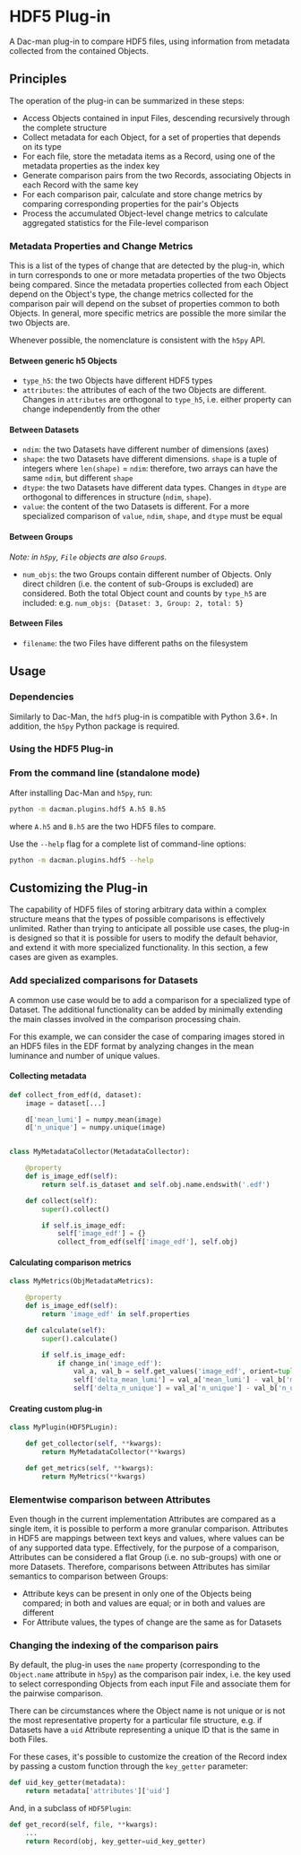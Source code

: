# HDF5 Plug-in

A Dac-man plug-in to compare HDF5 files, using information from metadata collected from the contained Objects.

## Principles

The operation of the plug-in can be summarized in these steps:

- Access Objects contained in input Files, descending recursively through the complete structure
- Collect metadata for each Object, for a set of properties that depends on its type
- For each file, store the metadata items as a Record, using one of the metadata properties as the index key
- Generate comparison pairs from the two Records, associating Objects in each Record with the same key
- For each comparison pair, calculate and store change metrics by comparing corresponding properties for the pair's Objects
- Process the accumulated Object-level change metrics to calculate aggregated statistics for the File-level comparison

### Metadata Properties and Change Metrics

This is a list of the types of change that are detected by the plug-in,
which in turn corresponds to one or more metadata properties of the two Objects being compared.
Since the metadata properties collected from each Object depend on the Object's type, the change metrics collected for the comparison pair will depend on the subset of properties common to both Objects.
In general, more specific metrics are possible the more similar the two Objects are.

Whenever possible, the nomenclature is consistent with the `h5py` API.

#### Between generic h5 Objects

- `type_h5`: the two Objects have different HDF5 types
- `attributes`: the attributes of each of the two Objects are different. Changes in `attributes` are orthogonal to `type_h5`, i.e. either property can change independently from the other

#### Between Datasets

- `ndim`: the two Datasets have different number of dimensions (axes)
- `shape`: the two Datasets have different dimensions. `shape` is a tuple of integers where `len(shape)` = `ndim`: therefore, two arrays can have the same `ndim`, but different `shape`
- `dtype`: the two Datasets have different data types. Changes in `dtype` are orthogonal to differences in structure (`ndim`, `shape`).
- `value`: the content of the two Datasets is different. For a more specialized comparison of `value`, `ndim`, `shape`, and `dtype` must be equal

#### Between Groups

*Note: in `h5py`, `File` objects are also `Group`s.*

- `num_objs`: the two Groups contain different number of Objects. Only direct children (i.e. the content of sub-Groups is excluded) are considered. Both the total Object count and counts by `type_h5` are included: e.g. `num_objs: {Dataset: 3, Group: 2, total: 5}`

#### Between Files

- `filename`: the two Files have different paths on the filesystem

## Usage

### Dependencies

Similarly to Dac-Man, the `hdf5` plug-in is compatible with Python 3.6+.
In addition, the `h5py` Python package is required.

### Using the HDF5 Plug-in

### From the command line (standalone mode)

After installing Dac-Man and `h5py`, run:

```sh
python -m dacman.plugins.hdf5 A.h5 B.h5
```

where `A.h5` and `B.h5` are the two HDF5 files to compare.

Use the `--help` flag for a complete list of command-line options:

```sh
python -m dacman.plugins.hdf5 --help
```

## Customizing the Plug-in

The capability of HDF5 files of storing arbitrary data within a complex structure means that the types of possible comparisons is effectively unlimited.
Rather than trying to anticipate all possible use cases, the plug-in is designed so that it is possible for users to modify the default behavior, and extend it with more specialized functionality.
In this section, a few cases are given as examples.

### Add specialized comparisons for Datasets

A common use case would be to add a comparison for a specialized type of Dataset.
The additional functionality can be added by minimally extending the main classes involved in the comparison processing chain.

For this example, we can consider the case of comparing images stored in an HDF5 files in the EDF format by analyzing changes in the mean luminance and number of unique values.

#### Collecting metadata

```py
def collect_from_edf(d, dataset):
    image = dataset[...]

    d['mean_lumi'] = numpy.mean(image)
    d['n_unique'] = numpy.unique(image)


class MyMetadataCollector(MetadataCollector):

    @property
    def is_image_edf(self):
        return self.is_dataset and self.obj.name.endswith('.edf')

    def collect(self):
        super().collect()

        if self.is_image_edf:
            self['image_edf'] = {}
            collect_from_edf(self['image_edf'], self.obj)
```

#### Calculating comparison metrics

```py
class MyMetrics(ObjMetadataMetrics):

    @property
    def is_image_edf(self):
        return 'image_edf' in self.properties

    def calculate(self):
        super().calculate()

        if self.is_image_edf:
            if change_in('image_edf'):
                val_a, val_b = self.get_values('image_edf', orient=tuple)
                self['delta_mean_lumi'] = val_a['mean_lumi'] - val_b['mean_lumi']
                self['delta_n_unique'] = val_a['n_unique'] - val_b['n_unique']
```

#### Creating custom plug-in

```py
class MyPlugin(HDF5PLugin):

    def get_collector(self, **kwargs):
        return MyMetadataCollector(**kwargs)

    def get_metrics(self, **kwargs):
        return MyMetrics(**kwargs)
```

### Elementwise comparison between Attributes

Even though in the current implementation Attributes are compared as a single item, it is possible to perform a more granular comparison.
Attributes in HDF5 are mappings between text keys and values, where values can be of any supported data type.
Effectively, for the purpose of a comparison, Attributes can be considered a flat Group (i.e. no sub-groups) with one or more Datasets.
Therefore, comparisons between Attributes has similar semantics to comparison between Groups:

- Attribute keys can be present in only one of the Objects being compared; in both and values are equal; or in both and values are different
- For Attribute values, the types of change are the same as for Datasets

### Changing the indexing of the comparison pairs

By default, the plug-in uses the `name` property (corresponding to the `Object.name` attribute in `h5py`) as the comparison pair index,
i.e. the key used to select corresponding Objects from each input File and associate them for the pairwise comparison.

There can be circumstances where the Object name is not unique or is not the most  representative property for a particular file structure, e.g. if Datasets have a `uid` Attribute representing a unique ID that is the same in both Files.

For these cases, it's possible to customize the creation of the Record index by passing a custom function through the `key_getter` parameter:

```py
def uid_key_getter(metadata):
    return metadata['attributes']['uid']
```

And, in a subclass of `HDF5Plugin`:

```py
def get_record(self, file, **kwargs):
    ...
    return Record(obj, key_getter=uid_key_getter)
```
